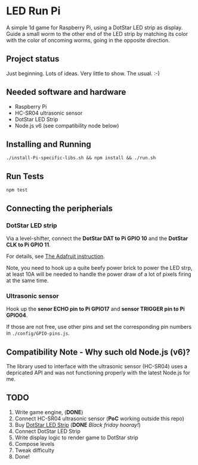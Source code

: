 # LED Run Pi
A simple 1d game for Raspberry Pi, using a DotStar LED strip as display.
Guide a small worm to the other end of the LED strip by matching its color
with the color of oncoming worms, going in the opposite direction.

## Project status
Just beginning. Lots of ideas. Very little to show. The usual. :-)

## Needed software and hardware

- Raspberry Pi
- HC-SR04 ultrasonic sensor
- DotStar LED Strip
- Node.js v6 (see compatibility node below)

## Installing and Running

``./install-Pi-specific-libs.sh && npm install && ./run.sh``

## Run Tests

``npm test``

## Connecting the peripherials


### DotStar LED strip

Via a level-shifter, connect the **DotStar DAT to Pi GPIO 10** and
the **DotStar CLK to Pi GPIO 11**.

For details, see [The Adafruit instruction](https://learn.adafruit.com/dotstar-pi-painter/assembly-part-1).

Note, you need to hook up a quite beefy power brick to power the LED strp, at least 10A will be needed to handle the 
power draw of a lot of pixels firing at the same time. 

### Ultrasonic sensor

Hook up the **senor ECHO pin to Pi GPIO17** and **sensor TRIGGER pin to Pi GPIO04**.

If those are not free, use other pins and set the corresponding pin numbers in ```./config/GPIO-pins.js```.


## Compatibility Note - Why such old Node.js (v6)?
The library used to interface with the ultrasonic sensor (HC-SR04) uses a depricated API and was not functioning properly with the latest Node.js for me.

## TODO

1. Write game engine, (__DONE__)
2. Connect HC-SR04 ultrasonic sensor (__PoC__ working outside this repo)
3. Buy [DotStar LED Strip](https://www.adafruit.com/product/2242) (__DONE__ *Black friday hooray!*)
4. Connect DotStar LED Strip
4. Write display logic to render game to DotStar strip
5. Compose levels
6. Tweak difficulty
7. Done!

